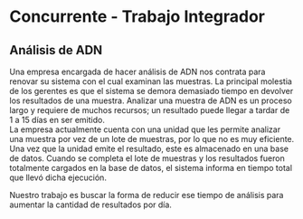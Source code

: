 # Concurrente - Trabajo Integrador

## Análisis de ADN

Una empresa encargada de hacer análisis de ADN nos contrata para renovar su sistema con el cual examinan las muestras. La principal molestia de los gerentes es que el sistema se demora demasiado tiempo en devolver los resultados de una muestra. Analizar una muestra de ADN es un proceso largo y requiere de muchos recursos; un resultado puede llegar a tardar de 1 a 15 días en ser emitido. <br/>
La empresa actualmente cuenta con una unidad que les permite analizar una muestra por vez de un lote de muestras, por lo que no es muy eficiente. Una vez que la unidad emite el resultado, este es almacenado en una base de datos. Cuando se completa el lote de muestras y los resultados fueron totalmente cargados en la base de datos, el sistema informa en tiempo total que llevó dicha ejecución. 

Nuestro trabajo es buscar la forma de reducir ese tiempo de análisis para aumentar la cantidad de resultados por día.


